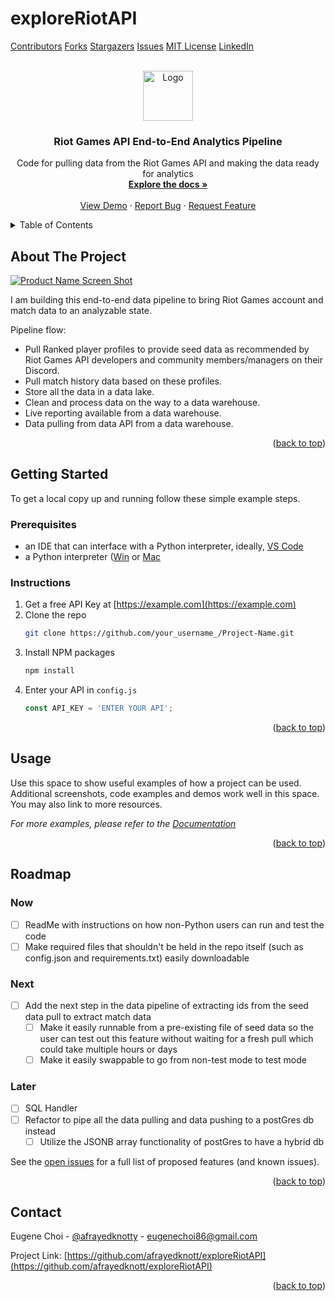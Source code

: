 # exploreRiotAPI

<!-- Improved compatibility of back to top link: See: https://github.com/othneildrew/Best-README-Template/pull/73 -->
<a name="readme-top"></a>
<!--
*** Thanks for checking out the Best-README-Template. If you have a suggestion
*** that would make this better, please fork the repo and create a pull request
*** or simply open an issue with the tag "enhancement".
*** Don't forget to give the project a star!
*** Thanks again! Now go create something AMAZING! :D
-->



<!-- PROJECT SHIELDS -->
<!--
*** I'm using markdown "reference style" links for readability.
*** Reference links are enclosed in brackets [ ] instead of parentheses ( ).
*** See the bottom of this document for the declaration of the reference variables
*** for contributors-url, forks-url, etc. This is an optional, concise syntax you may use.
*** https://www.markdownguide.org/basic-syntax/#reference-style-links
-->
[Contributors][contributors-url]
[Forks][forks-url]
[Stargazers][stars-url]
[Issues][issues-url]
[MIT License][license-url]
[LinkedIn][linkedin-url]



<!-- PROJECT LOGO -->
<br />
<div align="center">
  <a href="https://github.com/afrayedknott/exploreRiotAPI/">
    <img src="images/logo.png" alt="Logo" width="80" height="80">
  </a>

  <h3 align="center">Riot Games API End-to-End Analytics Pipeline</h3>

  <p align="center">
    Code for pulling data from the Riot Games API and making the data ready for analytics
    <br />
    <a href="https://github.com/afrayedknott/exploreRiotAPI"><strong>Explore the docs »</strong></a>
    <br />
    <br />
    <a href="https://github.com/afrayedknott/exploreRiotAPI">View Demo</a>
    ·
    <a href="https://github.com/afrayedknott/exploreRiotAPI/issues">Report Bug</a>
    ·
    <a href="https://github.com/afrayedknott/exploreRiotAPI/issues">Request Feature</a>
  </p>
</div>



<!-- TABLE OF CONTENTS -->
<details>
  <summary>Table of Contents</summary>
  <ol>
    <li>
      <a href="#about-the-project">About The Project</a>
    </li>
    <li>
      <a href="#getting-started">Getting Started</a>
      <ul>
        <li><a href="#prerequisites">Prerequisites</a></li>
        <li><a href="#installation">Installation</a></li>
      </ul>
    </li>
    <li><a href="#usage">Usage</a></li>
    <li><a href="#roadmap">Roadmap</a></li>
  </ol>
</details>



<!-- ABOUT THE PROJECT -->
## About The Project

[![Product Name Screen Shot][product-screenshot]](https://example.com)

I am building this end-to-end data pipeline to bring Riot Games account and match data to an analyzable state.

Pipeline flow:
* Pull Ranked player profiles to provide seed data as recommended by Riot Games API developers and community members/managers on their Discord.
* Pull match history data based on these profiles.
* Store all the data in a data lake.
* Clean and process data on the way to a data warehouse.
* Live reporting available from a data warehouse.
* Data pulling from data API from a data warehouse.

<p align="right">(<a href="#readme-top">back to top</a>)</p>



<!-- GETTING STARTED -->
## Getting Started

To get a local copy up and running follow these simple example steps.

### Prerequisites

* an IDE that can interface with a Python interpreter, ideally, [VS Code](https://code.visualstudio.com/download)
* a Python interpreter ([Win](https://www.python.org/downloads/) or [Mac](https://www.python.org/downloads/macos/)


### Instructions

1. Get a free API Key at [https://example.com](https://example.com)
2. Clone the repo
   ```sh
   git clone https://github.com/your_username_/Project-Name.git
   ```
3. Install NPM packages
   ```sh
   npm install
   ```
4. Enter your API in `config.js`
   ```js
   const API_KEY = 'ENTER YOUR API';
   ```

<p align="right">(<a href="#readme-top">back to top</a>)</p>



<!-- USAGE EXAMPLES -->
## Usage

Use this space to show useful examples of how a project can be used. Additional screenshots, code examples and demos work well in this space. You may also link to more resources.

_For more examples, please refer to the [Documentation](https://example.com)_

<p align="right">(<a href="#readme-top">back to top</a>)</p>



<!-- ROADMAP -->
## Roadmap

### Now
- [ ] ReadMe with instructions on how non-Python users can run and test the code
- [ ] Make required files that shouldn't be held in the repo itself (such as config.json and requirements.txt) easily downloadable

### Next
- [ ] Add the next step in the data pipeline of extracting ids from the seed data pull to extract match data
    - [ ] Make it easily runnable from a pre-existing file of seed data so the user can test out this feature without waiting for a fresh pull which could take multiple hours or days
    - [ ] Make it easily swappable to go from non-test mode to test mode

### Later
- [ ] SQL Handler
- [ ] Refactor to pipe all the data pulling and data pushing to a postGres db instead
    - [ ] Utilize the JSONB array functionality of postGres to have a hybrid db

See the [open issues](https://github.com/afrayedknott/exploreRiotAPI/issues) for a full list of proposed features (and known issues).

<p align="right">(<a href="#readme-top">back to top</a>)</p>



<!-- CONTRIBUTING 
## Contributing

Contributions are what make the open source community such an amazing place to learn, inspire, and create. Any contributions you make are **greatly appreciated**.

If you have a suggestion that would make this better, please fork the repo and create a pull request. You can also simply open an issue with the tag "enhancement".
Don't forget to give the project a star! Thanks again!

1. Fork the Project
2. Create your Feature Branch (`git checkout -b feature/AmazingFeature`)
3. Commit your Changes (`git commit -m 'Add some AmazingFeature'`)
4. Push to the Branch (`git push origin feature/AmazingFeature`)
5. Open a Pull Request

<p align="right">(<a href="#readme-top">back to top</a>)</p>
-->

<!-- LICENSE 
## License

Distributed under the MIT License. See `LICENSE.txt` for more information.

<p align="right">(<a href="#readme-top">back to top</a>)</p>
-->



## Contact

Eugene Choi - [@afrayedknotty](https://www.threads.net/@afrayedknotty) - eugenechoi86@gmail.com

Project Link: [https://github.com/afrayedknott/exploreRiotAPI](https://github.com/afrayedknott/exploreRiotAPI)

<p align="right">(<a href="#readme-top">back to top</a>)</p>



<!-- ACKNOWLEDGMENTS 
## Acknowledgments

Use this space to list resources you find helpful and would like to give credit to. I've included a few of my favorites to kick things off!

* [Choose an Open Source License](https://choosealicense.com)
* [GitHub Emoji Cheat Sheet](https://www.webpagefx.com/tools/emoji-cheat-sheet)
* [Malven's Flexbox Cheatsheet](https://flexbox.malven.co/)
* [Malven's Grid Cheatsheet](https://grid.malven.co/)
* [Img Shields](https://shields.io)
* [GitHub Pages](https://pages.github.com)
* [Font Awesome](https://fontawesome.com)
* [React Icons](https://react-icons.github.io/react-icons/search)

<p align="right">(<a href="#readme-top">back to top</a>)</p>

-->

<!-- MARKDOWN LINKS & IMAGES -->
<!-- https://www.markdownguide.org/basic-syntax/#reference-style-links -->
[contributors-shield]: https://img.shields.io/github/contributors/othneildrew/Best-README-Template.svg?style=for-the-badge
[contributors-url]: https://github.com/afrayedknott/exploreRiotAPI/graphs/contributors
[forks-shield]: https://img.shields.io/github/forks/othneildrew/Best-README-Template.svg?style=for-the-badge
[forks-url]: https://github.com/afrayedknott/exploreRiotAPI/network/members
[stars-shield]: https://img.shields.io/github/stars/othneildrew/Best-README-Template.svg?style=for-the-badge
[stars-url]: https://github.com/afrayedknott/exploreRiotAPI/stargazers
[issues-shield]: https://img.shields.io/github/issues/othneildrew/Best-README-Template.svg?style=for-the-badge
[issues-url]: https://github.com/afrayedknott/exploreRiotAPI/issues
[license-shield]: https://img.shields.io/github/license/othneildrew/Best-README-Template.svg?style=for-the-badge
[license-url]: https://github.com/afrayedknott/exploreRiotAPI/blob/master/LICENSE.txt
[linkedin-shield]: https://img.shields.io/badge/-LinkedIn-black.svg?style=for-the-badge&logo=linkedin&colorB=555
[linkedin-url]: https://www.linkedin.com/in/eugenechoi86/
[product-screenshot]: images/screenshot.png
